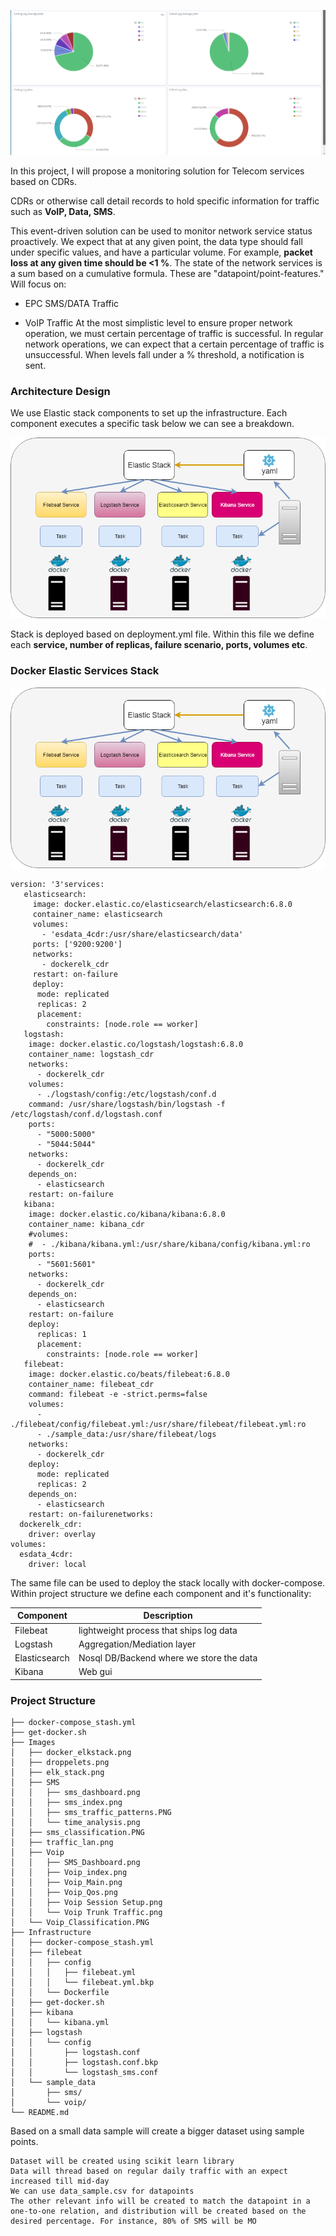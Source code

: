 ![IMG](Images/Voip/Voip_Qos.png)


In this project, I will propose a monitoring solution for Telecom services based on CDRs. 

CDRs or otherwise call detail records to hold specific information for traffic such as **VoIP, Data, SMS**. 

This event-driven solution can be used to monitor network service status proactively. We expect that at any given point, the data type should fall under specific values, and have a particular volume. For example, **packet loss at any given time should be <1 %**. The state of the network services is a sum based on a cumulative formula. These are "datapoint/point-features."
Will focus on:

* EPC SMS/DATA Traffic

* VoIP Traffic At the most simplistic level to ensure proper network operation, we must certain percentage of traffic is successful. In regular network operations, we can expect that a certain percentage of traffic is unsuccessful. When levels fall under a % threshold, a notification is sent.

### Architecture Design

We use Elastic stack components to set up the infrastructure. Each component executes a specific task below we can see a breakdown.

![IMG](Images/elk_stack.png)

Stack is deployed based on deployment.yml file. Within this file we define each **service, number of replicas, failure scenario, ports, volumes etc**.

### Docker Elastic Services Stack

![IMG](Images/docker_services_stack.png)

```
version: '3'services:
   elasticsearch:
     image: docker.elastic.co/elasticsearch/elasticsearch:6.8.0
     container_name: elasticsearch
     volumes:
       - 'esdata_4cdr:/usr/share/elasticsearch/data'
     ports: ['9200:9200']
     networks:
       - dockerelk_cdr
     restart: on-failure
     deploy:
      mode: replicated
      replicas: 2
      placement:
        constraints: [node.role == worker]
   logstash:
    image: docker.elastic.co/logstash/logstash:6.8.0
    container_name: logstash_cdr
    networks:
      - dockerelk_cdr
    volumes:
      - ./logstash/config:/etc/logstash/conf.d
    command: /usr/share/logstash/bin/logstash -f /etc/logstash/conf.d/logstash.conf    
    ports:
      - "5000:5000"
      - "5044:5044"
    networks:
      - dockerelk_cdr
    depends_on:
      - elasticsearch
    restart: on-failure 
   kibana:
    image: docker.elastic.co/kibana/kibana:6.8.0
    container_name: kibana_cdr
    #volumes:
    #  - ./kibana/kibana.yml:/usr/share/kibana/config/kibana.yml:ro
    ports:
      - "5601:5601"
    networks:
      - dockerelk_cdr
    depends_on:
      - elasticsearch
    restart: on-failure
    deploy:
      replicas: 1
      placement:
        constraints: [node.role == worker]
   filebeat:
    image: docker.elastic.co/beats/filebeat:6.8.0
    container_name: filebeat_cdr
    command: filebeat -e -strict.perms=false
    volumes:
      - ./filebeat/config/filebeat.yml:/usr/share/filebeat/filebeat.yml:ro
      - ./sample_data:/usr/share/filebeat/logs
    networks:
      - dockerelk_cdr
    deploy:
      mode: replicated
      replicas: 2
    depends_on:
      - elasticsearch
    restart: on-failurenetworks:
  dockerelk_cdr:
    driver: overlay
volumes:
  esdata_4cdr:
    driver: local
  ```

The same file can be used to deploy the stack locally with docker-compose.
Within project structure we define each component and it's functionality:


Component | Description
---|---|
Filebeat | lightweight process that ships log data
Logstash | Aggregation/Mediation layer
Elasticsearch | Nosql DB/Backend where we store the data
Kibana | Web gui

### Project Structure

```
├── docker-compose_stash.yml
├── get-docker.sh
├── Images
│   ├── docker_elkstack.png
│   ├── droppelets.png
│   ├── elk_stack.png
│   ├── SMS
│   │   ├── sms_dashboard.png
│   │   ├── sms_index.png
│   │   ├── sms_traffic_patterns.PNG
│   │   └── time_analysis.png
│   ├── sms_classification.PNG
│   ├── traffic_lan.png
│   ├── Voip
│   │   ├── SMS_Dashboard.png
│   │   ├── Voip_index.png
│   │   ├── Voip_Main.png
│   │   ├── Voip_Qos.png
│   │   ├── Voip Session Setup.png
│   │   └── Voip Trunk Traffic.png
│   └── Voip_Classification.PNG
├── Infrastructure
│   ├── docker-compose_stash.yml
│   ├── filebeat
│   │   ├── config
│   │   │   ├── filebeat.yml
│   │   │   └── filebeat.yml.bkp
│   │   └── Dockerfile
│   ├── get-docker.sh
│   ├── kibana
│   │   └── kibana.yml
│   ├── logstash
│   │   └── config
│   │       ├── logstash.conf
│   │       ├── logstash.conf.bkp
│   │       └── logstash_sms.conf
│   └── sample_data
│       ├── sms/
│       └── voip/
└── README.md

```


Based on a small data sample will create a bigger dataset using sample points.

    Dataset will be created using scikit learn library
    Data will thread based on regular daily traffic with an expect increased till mid-day
    We can use data_sample.csv for datapoints
    The other relevant info will be created to match the datapoint in a one-to-one relation, and distribution will be created based on the desired percentage. For instance, 80% of SMS will be MO
